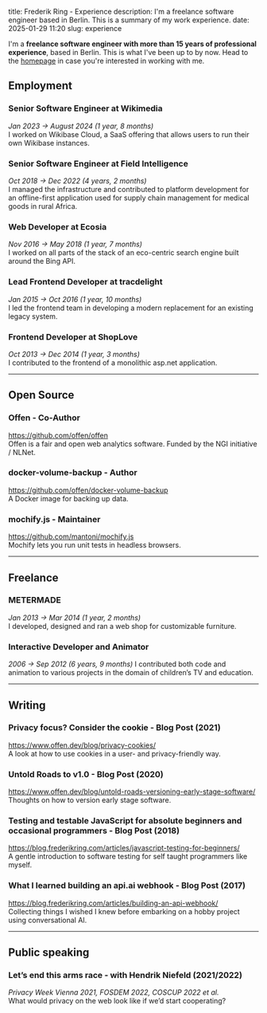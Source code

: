 title: Frederik Ring - Experience
description: I'm a freelance software engineer based in Berlin. This is a summary of my work experience.
date: 2025-01-29 11:20
slug: experience

I'm a **freelance software engineer with more than 15 years of professional experience**, based in Berlin.
This is what I've been up to by now.
Head to the [homepage](/) in case you're interested in working with me.

## Employment

### Senior Software Engineer at Wikimedia
_Jan 2023 → August 2024 (1 year, 8 months)_  
I worked on Wikibase Cloud, a SaaS offering that allows users to run their own Wikibase instances.

### Senior Software Engineer at Field Intelligence
_Oct 2018 → Dec 2022 (4 years, 2 months)_  
I managed the infrastructure and contributed to platform development for an offline-first application used for supply chain management for medical goods in rural Africa.

### Web Developer at Ecosia
_Nov 2016 → May 2018 (1 year, 7 months)_  
I worked on all parts of the stack of an eco-centric search engine built around the Bing API.

### Lead Frontend Developer at tracdelight
_Jan 2015 → Oct 2016 (1 year, 10 months)_  
I led the frontend team in developing a modern replacement for an existing legacy system.

### Frontend Developer at ShopLove
_Oct 2013 → Dec 2014 (1 year, 3 months)_  
I contributed to the frontend of a monolithic asp.net application.

---

## Open Source

### Offen - Co-Author
<https://github.com/offen/offen>  
Offen is a fair and open web analytics software. Funded by the NGI initiative / NLNet.

### docker-volume-backup - Author
<https://github.com/offen/docker-volume-backup>  
A Docker image for backing up data.

### mochify.js - Maintainer
<https://github.com/mantoni/mochify.js>  
Mochify lets you run unit tests in headless browsers.

---

## Freelance

### METERMADE
_Jan 2013 → Mar 2014 (1 year, 2 months)_  
I developed, designed and ran a web shop for customizable furniture.

### Interactive Developer and Animator
_2006 → Sep 2012 (6 years, 9 months)_ 
I contributed both code and animation to various projects in the domain of children’s TV and education.

---

## Writing

### Privacy focus? Consider the cookie - Blog Post (2021)
<https://www.offen.dev/blog/privacy-cookies/>  
A look at how to use cookies in a user- and privacy-friendly way.

### Untold Roads to v1.0 - Blog  Post (2020)
<https://www.offen.dev/blog/untold-roads-versioning-early-stage-software/>  
Thoughts on how to version early stage software.

### Testing and testable JavaScript for absolute beginners and occasional programmers - Blog Post (2018)
<https://blog.frederikring.com/articles/javascript-testing-for-beginners/>  
A gentle introduction to software testing for self taught programmers like myself.

### What I learned building an api.ai webhook - Blog Post (2017)
<https://blog.frederikring.com/articles/building-an-api-webhook/>  
Collecting things I wished I knew before embarking on a hobby project using conversational AI.

---

## Public speaking

### Let’s end this arms race -  with Hendrik Niefeld (2021/2022)
_Privacy Week Vienna 2021, FOSDEM 2022, COSCUP 2022 et al._  
What would privacy on the web look like if we’d start cooperating?

